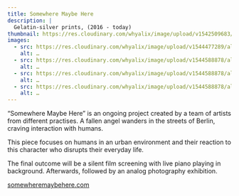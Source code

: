 ```yaml
---
title: Somewhere Maybe Here
description: |
  Gelatin-silver prints, (2016 - today)
thumbnail: https://res.cloudinary.com/whyalix/image/upload/v1542509683/alixlucas/somewhere-maybe-here/SMH-FB-banner03.jpg
images:
  - src: https://res.cloudinary.com/whyalix/image/upload/v1544477289/alixlucas/somewhere-maybe-here/somewhere-maybe-here-1.jpg
    alt: …
  - src: https://res.cloudinary.com/whyalix/image/upload/v1544588878/alixlucas/somewhere-maybe-here/somewhere-maybe-here-2.jpg
    alt: …
  - src: https://res.cloudinary.com/whyalix/image/upload/v1544588878/alixlucas/somewhere-maybe-here/somewhere-maybe-here-3.jpg
    alt: …
  - src: https://res.cloudinary.com/whyalix/image/upload/v1544588878/alixlucas/somewhere-maybe-here/somewhere-maybe-here-4.jpg
    alt: …
---
```


“Somewhere Maybe Here” is an ongoing project created by a team of artists from different practises. A fallen angel wanders in the streets of Berlin, craving interaction with humans.

This piece focuses on humans in an urban environment and their reaction to this character who disrupts their everyday life.

The final outcome will be a silent film screening with live piano playing in background. Afterwards, followed by an analog photography exhibition.

[somewheremaybehere.com](https://www.somewheremaybehere.com/)
